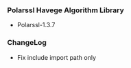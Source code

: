 ### Polarssl Havege Algorithm Library

* Polarssl-1.3.7

### ChangeLog

* Fix include import path only
